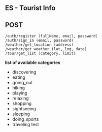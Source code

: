 ## ES - Tourist Info
## POST
```
/auth/register (fullName, email, password)
/auth/sign_in (email, password)
/weather/get_location (address)
/weather/get_weather (lat, lng, date)
/tour/get_list (category, limit)
```
**list of available categories**
* discovering
* eating
* going_out
* hiking
* playing
* relaxing
* shopping
* sightseeing
* sleeping
* doing_sports
* traveling
test